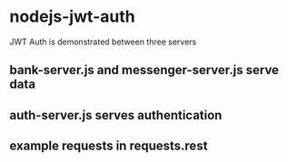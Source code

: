 # nodejs-jwt-auth
JWT Auth is demonstrated between three servers


## bank-server.js and messenger-server.js serve data
## auth-server.js serves authentication
## example requests in requests.rest


